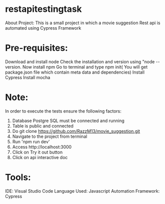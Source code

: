 # restapitestingtask


About Project:
This is a small project in which a movie suggestion Rest api is automated using Cypress Framework

Pre-requisites:
=====================
Download and install node
Check the installation and version using "node --version.
Now install npm
Go to terminal and type npm init( You will get package.json file which contain meta data and dependencies)
Install Cypress
Install mocha

Note:
====================
In order to execute the tests ensure the following factors:
1) Database Postgre SQL must be connected and running
2) Table is public and connected
3) Do git clone https://github.com/RazzM13/movie_suggestion.git
4) Navigate to the project from terminal
5) Run 'npm run dev'
6) Access http://localhost:3000
7) Click on Try it out button 
8) Click on api interactive doc



Tools:
=================
IDE: Visual Studio Code 
Language Used: Javascript 
Automation Framework: Cypress
